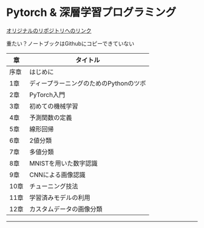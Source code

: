 # Pytorch & 深層学習プログラミング

[オリジナルのリポジトリへのリンク](https://github.com/makaishi2/pytorch_book_info/blob/main/notebooks.md)

重たい？ノートブックはGithubにコピーできていない

|章|タイトル|
|---|---|
|序章|はじめに|
|1章|ディープラーニングのためのPythonのツボ|
|2章|PyTorch入門|
|3章|初めての機械学習|
|4章|予測関数の定義|
|5章|線形回帰|
|6章|2値分類|
|7章|多値分類|
|8章|MNISTを用いた数字認識|
|9章|CNNによる画像認識|
|10章|チューニング技法|
|11章|学習済みモデルの利用|
|12章|カスタムデータの画像分類|
---

